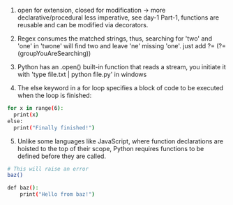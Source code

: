 1. open for extension, closed for modification -> more declarative/procedural less imperative, see day-1 Part-1, functions are reusable and can be modified via decorators.

2. Regex consumes the matched strings, thus, searching for 'two' and 'one' in 'twone' will find two and leave 'ne' missing 'one'. just add ?= (?=(groupYouAreSearching))

3. Python has an .open() built-in function that reads a stream, you initiate it with 'type file.txt | python file.py' in windows

4. The else keyword in a for loop specifies a block of code to be executed when the loop is finished:

```sh
for x in range(6):
  print(x)
else:
  print("Finally finished!") 
```


5. Unlike some languages like JavaScript, where function declarations are hoisted to the top of their scope, Python requires functions to be defined before they are called.

```sh
# This will raise an error
baz()

def baz():
    print("Hello from baz!")
```